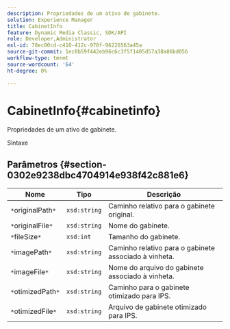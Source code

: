 ```yaml
---
description: Propriedades de um ativo de gabinete.
solution: Experience Manager
title: CabinetInfo
feature: Dynamic Media Classic, SDK/API
role: Developer,Administrator
exl-id: 78ec00cd-c410-412c-970f-96226563a45a
source-git-commit: 1ec8b59f442eb96c6c3f5f1405d57a38a86bd056
workflow-type: tm+mt
source-wordcount: '64'
ht-degree: 0%

---
```


# CabinetInfo{#cabinetinfo}

Propriedades de um ativo de gabinete.

Sintaxe

## Parâmetros {#section-0302e9238dbc4704914e938f42c881e6}

| Nome | Tipo | Descrição |
|---|---|---|
| `*`originalPath`*` | `xsd:string` | Caminho relativo para o gabinete original. |
| `*`originalFile`*` | `xsd:string` | Nome do gabinete. |
| `*`fileSize`*` | `xsd:int` | Tamanho do gabinete. |
| `*`imagePath`*` | `xsd:string` | Caminho relativo para o gabinete associado à vinheta. |
| `*`imageFile`*` | `xsd:string` | Nome do arquivo do gabinete associado à vinheta. |
| `*`otimizedPath`*` | `xsd:string` | Caminho para o gabinete otimizado para IPS. |
| `*`otimizedFile`*` | `xsd:string` | Arquivo de gabinete otimizado para IPS. |
